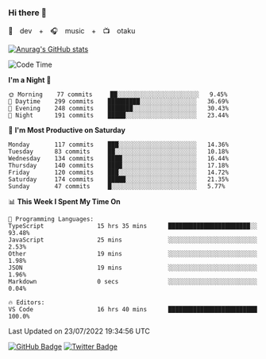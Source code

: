 ### Hi there 👋

🚀　dev　+　🎧　music　+　📺　otaku


[![Anurag's GitHub stats](https://github-readme-stats.vercel.app/api?username=koheitasaka&count_private=true&show_icons=true&theme=monokai)](https://github.com/koheitasaka/github-readme-stats)

<!--START_SECTION:waka-->
![Code Time](http://img.shields.io/badge/Code%20Time-0%20secs-blue)

**I'm a Night 🦉** 

```text
🌞 Morning    77 commits     ██░░░░░░░░░░░░░░░░░░░░░░░   9.45% 
🌆 Daytime    299 commits    █████████░░░░░░░░░░░░░░░░   36.69% 
🌃 Evening    248 commits    ███████░░░░░░░░░░░░░░░░░░   30.43% 
🌙 Night      191 commits    █████░░░░░░░░░░░░░░░░░░░░   23.44%

```
📅 **I'm Most Productive on Saturday** 

```text
Monday       117 commits    ███░░░░░░░░░░░░░░░░░░░░░░   14.36% 
Tuesday      83 commits     ██░░░░░░░░░░░░░░░░░░░░░░░   10.18% 
Wednesday    134 commits    ████░░░░░░░░░░░░░░░░░░░░░   16.44% 
Thursday     140 commits    ████░░░░░░░░░░░░░░░░░░░░░   17.18% 
Friday       120 commits    ███░░░░░░░░░░░░░░░░░░░░░░   14.72% 
Saturday     174 commits    █████░░░░░░░░░░░░░░░░░░░░   21.35% 
Sunday       47 commits     █░░░░░░░░░░░░░░░░░░░░░░░░   5.77%

```


📊 **This Week I Spent My Time On** 

```text
💬 Programming Languages: 
TypeScript               15 hrs 35 mins      ███████████████████████░░   93.48% 
JavaScript               25 mins             ░░░░░░░░░░░░░░░░░░░░░░░░░   2.53% 
Other                    19 mins             ░░░░░░░░░░░░░░░░░░░░░░░░░   1.98% 
JSON                     19 mins             ░░░░░░░░░░░░░░░░░░░░░░░░░   1.96% 
Markdown                 0 secs              ░░░░░░░░░░░░░░░░░░░░░░░░░   0.04%

🔥 Editors: 
VS Code                  16 hrs 40 mins      █████████████████████████   100.0%

```


 Last Updated on 23/07/2022 19:34:56 UTC
<!--END_SECTION:waka-->

[![GitHub Badge](https://img.shields.io/badge/GitHub-100000?style=for-the-badge&logo=github&logoColor=white)](https://github.com/koheitasaka)
[![Twitter Badge](https://img.shields.io/badge/Twitter-1DA1F2?style=for-the-badge&logo=twitter&logoColor=white)](https://twitter.com/sleep_asleep_)
